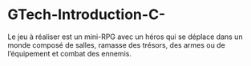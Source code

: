 # GTech-Introduction-C-
Le jeu à réaliser est un mini-RPG avec un héros qui se déplace dans un monde composé de salles, ramasse des trésors, des armes ou de l’équipement et combat des ennemis. 
